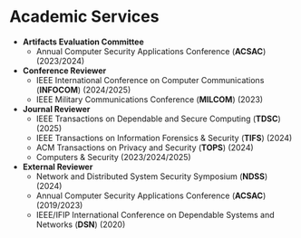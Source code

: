 
# Academic Services
- **Artifacts Evaluation Committee**
  - Annual Computer Security Applications Conference (**ACSAC**) (2023/2024)
- **Conference Reviewer**
  - IEEE International Conference on Computer Communications (**INFOCOM**) (2024/2025) 
  - IEEE Military Communications Conference (**MILCOM**) (2023)
- **Journal Reviewer**
  - IEEE Transactions on Dependable and Secure Computing (**TDSC**) (2025)
  - IEEE Transactions on Information Forensics & Security (**TIFS**) (2024)
  - ACM Transactions on Privacy and Security (**TOPS**) (2024)
  - Computers & Security (2023/2024/2025)
- **External Reviewer**
  - Network and Distributed System Security Symposium (**NDSS**) (2024)
  - Annual Computer Security Applications Conference (**ACSAC**) (2019/2023)
  - IEEE/IFIP International Conference on Dependable Systems and Networks (**DSN**) (2020)
